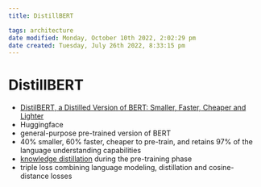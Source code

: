 ```yaml
---
title: DistillBERT

tags: architecture 
date modified: Monday, October 10th 2022, 2:02:29 pm
date created: Tuesday, July 26th 2022, 8:33:15 pm
---
```


# DistillBERT
- [DistilBERT, a Distilled Version of BERT: Smaller, Faster, Cheaper and Lighter](https://arxiv.org/abs/1910.01108)
- Huggingface
- general-purpose pre-trained version of BERT
- 40% smaller, 60% faster, cheaper to pre-train, and retains 97% of the language understanding capabilities
- [knowledge distillation](Knowledge%20Distillation.md) during the pre-training phase
- triple loss combining language modeling, distillation and cosine-distance losses

